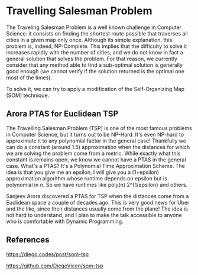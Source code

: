# Travelling Salesman Problem

The Traveling Salesman Problem is a well known challenge in Computer Science: it consists on finding the shortest route possible that traverses all cities in a given map only once. Although its simple explanation, this problem is, indeed, NP-Complete. This implies that the difficulty to solve it increases rapidly with the number of cities, and we do not know in fact a general solution that solves the problem. For that reason, we currently consider that any method able to find a sub-optimal solution is generally good enough (we cannot verify if the solution returned is the optimal one most of the times).

To solve it, we can try to apply a modification of the Self-Organizing Map (SOM) technique.

## Arora PTAS for Euclidean TSP

The Travelling Salesman Problem (TSP) is one of the most famous problems in Computer Science, but it turns out to be NP-Hard. It's even NP-hard to approximate it to any polynomial factor in the general case! Thankfully we can do a constant (around 1.5) approximation when the distances for which we are solving the problem come from a metric. While exactly what this constant is remains open, we know we cannot have a PTAS in the general case. What's a PTAS? It's a Polynomial Time Approximation Scheme. The idea is that you give me an epsilon, I will give you a (1+epsilon) approximation algorithm whose runtime depends on epsilon but is polynomial in n. So we have runtimes like poly(n) 2^{1/epsilon} and others.

Sanjeev Arora discovered a PTAS for TSP when the distances come from a Euclidean space a couple of decades ago. This is very good news for Uber and the like, since their distances usually come from the plane! The idea is not hard to understand, and I plan to make the talk accessible to anyone who is comfortable with Dynamic Programming.

## References

<https://diego.codes/post/som-tsp>

<https://github.com/DiegoVicen/som-tsp>
